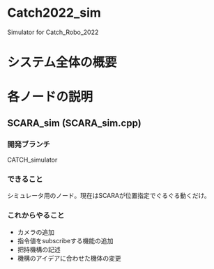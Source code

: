 # Catch2022_sim
Simulator for Catch_Robo_2022

# システム全体の概要

# 各ノードの説明

## SCARA_sim (SCARA_sim.cpp)

### 開発ブランチ
CATCH_simulator

### できること
シミュレータ用のノード。現在はSCARAが位置指定でぐるぐる動くだけ。

### これからやること
- カメラの追加
- 指令値をsubscribeする機能の追加
- 把持機構の記述
- 機構のアイデアに合わせた機体の変更

